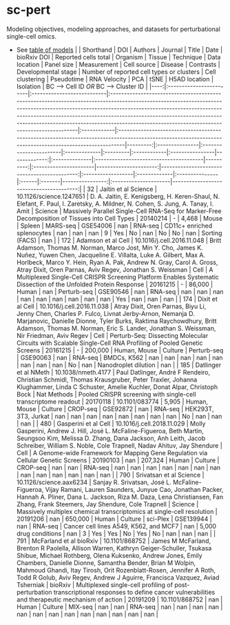 # sc-pert

Modeling objectives, modeling approaches, and datasets for perturbational single-cell omics.

* See [table of models](https://docs.google.com/spreadsheets/d/1nqNg0DW1-Om7WtvRS20q-6b28usVRv5czOcxgj83Sgg/)
|     | Shorthand               | DOI                        | Authors                                                                                                                                                                                                                                                                                                                                                               | Journal     | Title                                                                                                                                                 |     Date | bioRxiv DOI    | Reported cells total   | Organism     | Tissue   | Technique   | Data location   |   Panel size | Measurement   | Cell source                            |   Disease | Contrasts             |   Developmental stage |   Number of reported cell types or clusters | Cell clustering   | Pseudotime   | RNA Velocity   | PCA   | tSNE   |   H5AD location | Isolation            |   BC --> Cell ID _OR_ BC --> Cluster ID |
|----:|:------------------------|:---------------------------|:----------------------------------------------------------------------------------------------------------------------------------------------------------------------------------------------------------------------------------------------------------------------------------------------------------------------------------------------------------------------|:------------|:------------------------------------------------------------------------------------------------------------------------------------------------------|---------:|:---------------|:-----------------------|:-------------|:---------|:------------|:----------------|-------------:|:--------------|:---------------------------------------|----------:|:----------------------|----------------------:|--------------------------------------------:|:------------------|:-------------|:---------------|:------|:-------|----------------:|:---------------------|----------------------------------------:|
|  32 | Jaitin et al Science    | 10.1126/science.1247651    | D. A. Jaitin, E. Kenigsberg, H. Keren-Shaul, N. Elefant, F. Paul, I. Zaretsky, A. Mildner, N. Cohen, S. Jung, A. Tanay, I. Amit                                                                                                                                                                                                                                       | Science     | Massively Parallel Single-Cell RNA-Seq for Marker-Free Decomposition of Tissues into Cell Types                                                       | 20140214 | -              | 4,468                  | Mouse        | Spleen   | MARS-seq    | GSE54006        |          nan | RNA-seq       | CD11c+ enriched splenocytes            |       nan | nan                   |                   nan |                                           9 | Yes               | No           | nan            | No    | No     |             nan | Sorting (FACS)       |                                     nan |
| 172 | Adamson et al Cell      | 10.1016/j.cell.2016.11.048 | Britt Adamson, Thomas M. Norman, Marco Jost, Min Y. Cho, James K. Nuñez, Yuwen Chen, Jacqueline E. Villalta, Luke A. Gilbert, Max A. Horlbeck, Marco Y. Hein, Ryan A. Pak, Andrew N. Gray, Carol A. Gross, Atray Dixit, Oren Parnas, Aviv Regev, Jonathan S. Weissman                                                                                                 | Cell        | A Multiplexed Single-Cell CRISPR Screening Platform Enables Systematic Dissection of the Unfolded Protein Response                                    | 20161215 | -              | 86,000                 | Human        | nan      | Perturb-seq | GSE90546        |          nan | RNA-seq       | nan                                    |       nan | nan                   |                   nan |                                         nan | nan               | nan          | nan            | nan   | Yes    |             nan | nan                  |                                     nan |
| 174 | Dixit et al Cell        | 10.1016/j.cell.2016.11.038 | Atray Dixit, Oren Parnas, Biyu Li, Jenny Chen, Charles P. Fulco, Livnat Jerby-Arnon, Nemanja D. Marjanovic, Danielle Dionne, Tyler Burks, Raktima Raychowdhury, Britt Adamson, Thomas M. Norman, Eric S. Lander, Jonathan S. Weissman, Nir Friedman, Aviv Regev                                                                                                       | Cell        | Perturb-Seq: Dissecting Molecular Circuits with Scalable Single-Cell RNA Profiling of Pooled Genetic Screens                                          | 20161215 | -              | 200,000                | Human, Mouse | Culture  | Perturb-seq | GSE90063        |          nan | RNA-seq       | BMDCs, K562                            |       nan | nan                   |                   nan |                                         nan | nan               | nan          | nan            | nan   | No     |             nan | Nanodroplet dilution |                                     nan |
| 185 | Datlinger et al NMeth   | 10.1038/nmeth.4177         | Paul Datlinger, André F Rendeiro, Christian Schmidl, Thomas Krausgruber, Peter Traxler, Johanna Klughammer, Linda C Schuster, Amelie Kuchler, Donat Alpar, Christoph Bock                                                                                                                                                                                             | Nat Methods | Pooled CRISPR screening with single-cell transcriptome readout                                                                                        | 20170118 | 10.1101/083774 | 5,905                  | Human, Mouse | Culture  | CROP-seq    | GSE92872        |          nan | RNA-seq       | HEK293T, 3T3, Jurkat                   |       nan | nan                   |                   nan |                                         nan | nan               | nan          | nan            | nan   | No     |             nan | nan                  |                                     nan |
| 480 | Gasperini et al Cell    | 10.1016/j.cell.2018.11.029 | Molly Gasperini, Andrew J. Hill, José L. McFaline-Figueroa, Beth Martin, Seungsoo Kim, Melissa D. Zhang, Dana Jackson, Anh Leith, Jacob Schreiber, William S. Noble, Cole Trapnell, Nadav Ahituv, Jay Shendure                                                                                                                                                        | Cell        | A Genome-wide Framework for Mapping Gene Regulation via Cellular Genetic Screens                                                                      | 20190103 | nan            | 207,324                | Human        | Culture  | CROP-seq    | nan             |          nan | RNA-seq       | nan                                    |       nan | nan                   |                   nan |                                         nan | nan               | nan          | nan            | nan   | nan    |             nan | nan                  |                                     nan |
| 790 | Srivatsan et al Science | 10.1126/science.aax6234    | Sanjay R. Srivatsan, José L. McFaline-Figueroa, Vijay Ramani, Lauren Saunders, Junyue Cao, Jonathan Packer, Hannah A. Pliner, Dana L. Jackson, Riza M. Daza, Lena Christiansen, Fan Zhang, Frank Steemers, Jay Shendure, Cole Trapnell                                                                                                                                | Science     | Massively multiplex chemical transcriptomics at single-cell resolution                                                                                | 20191206 | nan            | 650,000                | Human        | Culture  | sci-Plex    | GSE139944       |          nan | RNA-seq       | Cancer cell lines A549, K562, and MCF7 |       nan | 5,000 drug conditions |                   nan |                                           3 | Yes               | Yes          | No             | Yes   | No     |             nan | nan                  |                                     nan |
| 791 | McFarland et al bioRxiv | 10.1101/868752             | James M McFarland, Brenton R Paolella, Allison Warren, Kathryn Geiger-Schuller, Tsukasa Shibue, Michael Rothberg, Olena Kuksenko, Andrew Jones, Emily Chambers, Danielle Dionne, Samantha Bender, Brian M Wolpin, Mahmoud Ghandi, Itay Tirosh, Orit Rozenblatt-Rosen, Jennifer A Roth, Todd R Golub, Aviv Regev, Andrew J Aguirre, Francisca Vazquez, Aviad Tsherniak | bioRxiv     | Multiplexed single-cell profiling of post-perturbation transcriptional responses to define cancer vulnerabilities and therapeutic mechanism of action | 20191209 | 10.1101/868752 | nan                    | Human        | Culture  | MIX-seq     | nan             |          nan | RNA-seq       | nan                                    |       nan | nan                   |                   nan |                                         nan | nan               | nan          | nan            | nan   | nan    |             nan | nan                  |                                     nan |